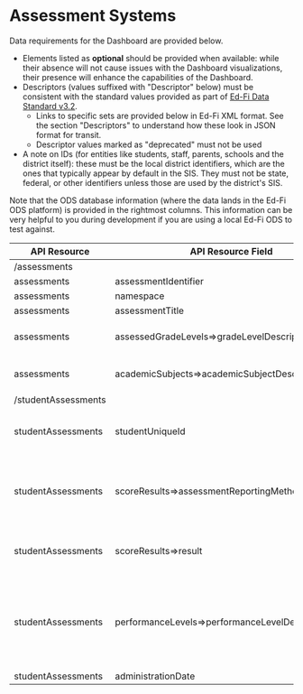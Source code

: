 # Assessment Systems

Data requirements for the Dashboard are provided below.

* Elements listed as **optional** should be provided when available: while
    their absence will not cause issues with the Dashboard visualizations,
    their presence will enhance the capabilities of the Dashboard.
* Descriptors (values suffixed with "Descriptor" below) must be consistent
    with the standard values provided as part of [Ed-Fi Data Standard
    v3.2](https://edfi.atlassian.net/wiki/spaces/EFDS32/overview).
  * Links to specific sets are provided below in Ed-Fi XML format. See the
        section "Descriptors" to understand how these look in JSON format for
        transit.
  * Descriptor values marked as "deprecated" must not be used
* A note on IDs (for entities like students, staff, parents, schools and the
    district itself): these must be the local district identifiers, which are
    the ones that typically appear by default in the SIS. They must not be
    state, federal, or other identifiers unless those are used by the district's
    SIS.

Note that the ODS database information (where the data lands in the Ed-Fi ODS
platform) is provided in the rightmost columns. This information can be very
helpful to you during development if you are using a local Ed-Fi ODS to test
against.

| API Resource | API Resource Field | Required/Optional | Constraints | ODS Database Table | ODS Database Column |
| --- | --- | --- | --- | --- | --- |
| /assessments |     |     |     |     |     |
| assessments | assessmentIdentifier | Required |     | edfi.Assessment | AssessmentIdentifier |
| assessments | namespace | Required |     | edfi.Assessment | Namespace |
| assessments | assessmentTitle | Required |     | edfi.Assessment | AssessmentTitle |
| assessments | assessedGradeLevels=>gradeLevelDescriptor | Required | Must be in the Ed-Fi standard list at: [GradeLevel](https://github.com/Ed-Fi-Alliance-OSS/Ed-Fi-Standard/blob/v3.2.0/Descriptors/GradeLevelDescriptor.xml) | edfi.AssessmentAssessedGradeLevel | GradeLevelDescriptorId |
| assessments | academicSubjects=>academicSubjectDescriptor | Required | Must be in the Ed-Fi standard list at: [AcademicSubject](https://github.com/Ed-Fi-Alliance-OSS/Ed-Fi-Standard/blob/v3.2.0/Descriptors/AcademicSubjectDescriptor.xml) | edfi.AssessmentAcademicSubject | AcademicSubjectDescriptorId |
| /studentAssessments |     |     |     |     |     |
| studentAssessments | studentUniqueId | Required | Must be the local SIS identifier (i.e., not the state or other ID) | edfi.StudentAssessment | StudentUniqueId |
| studentAssessments | scoreResults=>assessmentReportingMethodDescriptor | Required | A mapping to "Raw score" must be provided. Other provider-specific values may be included as well. | edfi.AssessmentReportingMethodDescriptor | AssessmentReportingMethodDescriptorId |
| studentAssessments | scoreResults=>result | Required | Must follow [domain Best Practices](https://edfi.atlassian.net/wiki/display/EFDS32/Assessment+Domain+-+Best+Practices) for score reporting | edfi.StudentAssessmentScoreResult | Result |
| studentAssessments | performanceLevels=>performanceLevelDescriptor | Required | Must contain a mapping to an Ed-Fi standard value [PerformanceLevel](https://github.com/Ed-Fi-Alliance-OSS/Ed-Fi-Standard/blob/v3.2.0/Descriptors/PerformanceLevelDescriptor.xml). Other provider-specific values may be included as well. | edfi.AssessmentPerformanceLevel | PerformanceLevelDescriptorId |
| studentAssessments | administrationDate | Required |     | edfi.StudentAssessment | AdministrationDate |
